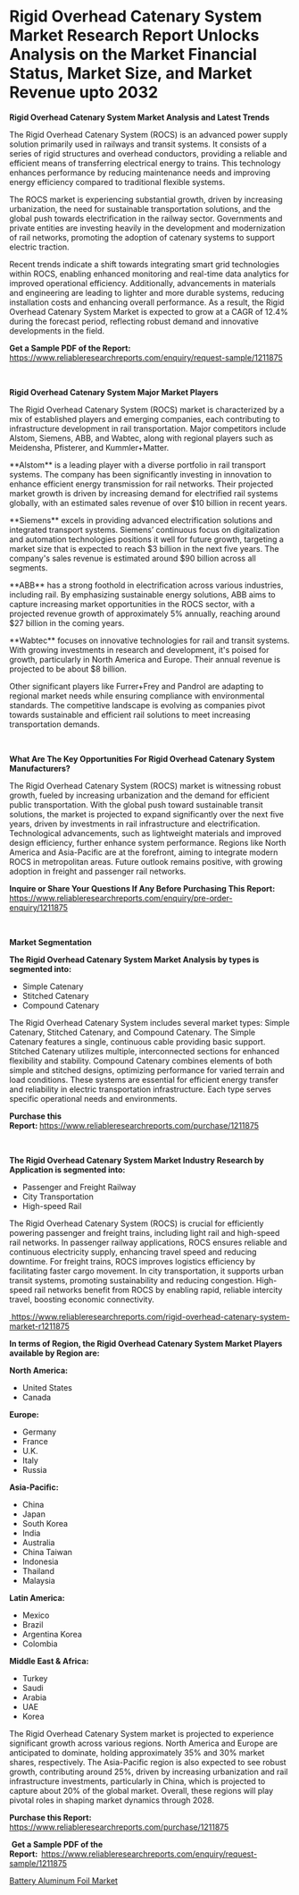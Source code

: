 <p><h1>Rigid Overhead Catenary System Market Research Report Unlocks Analysis on the Market Financial Status, Market Size, and Market Revenue upto 2032</h1></p><p><strong>Rigid Overhead Catenary System Market Analysis and Latest Trends</strong></p>
<p><p>The Rigid Overhead Catenary System (ROCS) is an advanced power supply solution primarily used in railways and transit systems. It consists of a series of rigid structures and overhead conductors, providing a reliable and efficient means of transferring electrical energy to trains. This technology enhances performance by reducing maintenance needs and improving energy efficiency compared to traditional flexible systems.</p><p>The ROCS market is experiencing substantial growth, driven by increasing urbanization, the need for sustainable transportation solutions, and the global push towards electrification in the railway sector. Governments and private entities are investing heavily in the development and modernization of rail networks, promoting the adoption of catenary systems to support electric traction.</p><p>Recent trends indicate a shift towards integrating smart grid technologies within ROCS, enabling enhanced monitoring and real-time data analytics for improved operational efficiency. Additionally, advancements in materials and engineering are leading to lighter and more durable systems, reducing installation costs and enhancing overall performance. As a result, the Rigid Overhead Catenary System Market is expected to grow at a CAGR of 12.4% during the forecast period, reflecting robust demand and innovative developments in the field.</p></p>
<p><strong>Get a Sample PDF of the Report:&nbsp;</strong> <a href="https://www.reliableresearchreports.com/enquiry/request-sample/1211875?utm_campaign=3079&utm_medium=2&utm_source=Github&utm_content=ia&utm_term=24032025&utm_id=rigid-overhead-catenary-system">https://www.reliableresearchreports.com/enquiry/request-sample/1211875</a></p>
<p>&nbsp;</p>
<p><strong>Rigid Overhead Catenary System Major Market Players</strong></p>
<p><p>The Rigid Overhead Catenary System (ROCS) market is characterized by a mix of established players and emerging companies, each contributing to infrastructure development in rail transportation. Major competitors include Alstom, Siemens, ABB, and Wabtec, along with regional players such as Meidensha, Pfisterer, and Kummler+Matter.</p><p>**Alstom** is a leading player with a diverse portfolio in rail transport systems. The company has been significantly investing in innovation to enhance efficient energy transmission for rail networks. Their projected market growth is driven by increasing demand for electrified rail systems globally, with an estimated sales revenue of over $10 billion in recent years.</p><p>**Siemens** excels in providing advanced electrification solutions and integrated transport systems. Siemens’ continuous focus on digitalization and automation technologies positions it well for future growth, targeting a market size that is expected to reach $3 billion in the next five years. The company's sales revenue is estimated around $90 billion across all segments.</p><p>**ABB** has a strong foothold in electrification across various industries, including rail. By emphasizing sustainable energy solutions, ABB aims to capture increasing market opportunities in the ROCS sector, with a projected revenue growth of approximately 5% annually, reaching around $27 billion in the coming years.</p><p>**Wabtec** focuses on innovative technologies for rail and transit systems. With growing investments in research and development, it's poised for growth, particularly in North America and Europe. Their annual revenue is projected to be about $8 billion.</p><p>Other significant players like Furrer+Frey and Pandrol are adapting to regional market needs while ensuring compliance with environmental standards. The competitive landscape is evolving as companies pivot towards sustainable and efficient rail solutions to meet increasing transportation demands.</p></p>
<p>&nbsp;</p>
<p><strong>What Are The Key Opportunities For Rigid Overhead Catenary System Manufacturers?</strong></p>
<p><p>The Rigid Overhead Catenary System (ROCS) market is witnessing robust growth, fueled by increasing urbanization and the demand for efficient public transportation. With the global push toward sustainable transit solutions, the market is projected to expand significantly over the next five years, driven by investments in rail infrastructure and electrification. Technological advancements, such as lightweight materials and improved design efficiency, further enhance system performance. Regions like North America and Asia-Pacific are at the forefront, aiming to integrate modern ROCS in metropolitan areas. Future outlook remains positive, with growing adoption in freight and passenger rail networks.</p></p>
<p><strong>Inquire or Share Your Questions If Any Before Purchasing This Report:</strong> <a href="https://www.reliableresearchreports.com/enquiry/pre-order-enquiry/1211875?utm_campaign=3079&utm_medium=2&utm_source=Github&utm_content=ia&utm_term=24032025&utm_id=rigid-overhead-catenary-system">https://www.reliableresearchreports.com/enquiry/pre-order-enquiry/1211875</a></p>
<p>&nbsp;</p>
<p><strong>Market Segmentation</strong></p>
<p><strong>The Rigid Overhead Catenary System Market Analysis by types is segmented into:</strong></p>
<p><ul><li>Simple Catenary</li><li>Stitched Catenary</li><li>Compound Catenary</li></ul></p>
<p><p>The Rigid Overhead Catenary System includes several market types: Simple Catenary, Stitched Catenary, and Compound Catenary. The Simple Catenary features a single, continuous cable providing basic support. Stitched Catenary utilizes multiple, interconnected sections for enhanced flexibility and stability. Compound Catenary combines elements of both simple and stitched designs, optimizing performance for varied terrain and load conditions. These systems are essential for efficient energy transfer and reliability in electric transportation infrastructure. Each type serves specific operational needs and environments.</p></p>
<p><strong>Purchase this Report:&nbsp;</strong><a href="https://www.reliableresearchreports.com/purchase/1211875?utm_campaign=3079&utm_medium=2&utm_source=Github&utm_content=ia&utm_term=24032025&utm_id=rigid-overhead-catenary-system">https://www.reliableresearchreports.com/purchase/1211875</a></p>
<p>&nbsp;</p>
<p><strong>The Rigid Overhead Catenary System Market Industry Research by Application is segmented into:</strong></p>
<p><ul><li>Passenger and Freight Railway</li><li>City Transportation</li><li>High-speed Rail</li></ul></p>
<p><p>The Rigid Overhead Catenary System (ROCS) is crucial for efficiently powering passenger and freight trains, including light rail and high-speed rail networks. In passenger railway applications, ROCS ensures reliable and continuous electricity supply, enhancing travel speed and reducing downtime. For freight trains, ROCS improves logistics efficiency by facilitating faster cargo movement. In city transportation, it supports urban transit systems, promoting sustainability and reducing congestion. High-speed rail networks benefit from ROCS by enabling rapid, reliable intercity travel, boosting economic connectivity.</p></p>
<p><a href="https://www.reliableresearchreports.com/rigid-overhead-catenary-system-market-r1211875?utm_campaign=3079&utm_medium=2&utm_source=Github&utm_content=ia&utm_term=24032025&utm_id=rigid-overhead-catenary-system">&nbsp;https://www.reliableresearchreports.com/rigid-overhead-catenary-system-market-r1211875</a></p>
<p><strong>In terms of Region, the Rigid Overhead Catenary System Market Players available by Region are:</strong></p>
<p>
    <p> <strong> North America: </strong>
        <ul>
            <li>United States</li>
            <li>Canada</li>
        </ul>
        </p> 
    <p> <strong> Europe: </strong>
        <ul>
            <li>Germany</li>
            <li>France</li>
            <li>U.K.</li>
            <li>Italy</li>
            <li>Russia</li>
        </ul>
        </p> 
    <p> <strong> Asia-Pacific: </strong>
        <ul>
            <li>China</li>
            <li>Japan</li>
            <li>South Korea</li>
            <li>India</li>
            <li>Australia</li>
            <li>China Taiwan</li>
            <li>Indonesia</li>
            <li>Thailand</li>
            <li>Malaysia</li>
        </ul>
        </p> 
    <p> <strong> Latin America: </strong>
        <ul>
            <li>Mexico</li>
            <li>Brazil</li>
            <li>Argentina Korea</li>
            <li>Colombia</li>
        </ul>
        </p> 
    <p> <strong> Middle East & Africa: </strong>
        <ul>
            <li>Turkey</li>
            <li>Saudi</li>
            <li>Arabia</li>
            <li>UAE</li>
            <li>Korea</li>
        </ul>
    </p>
    </p>
<p><p>The Rigid Overhead Catenary System market is projected to experience significant growth across various regions. North America and Europe are anticipated to dominate, holding approximately 35% and 30% market shares, respectively. The Asia-Pacific region is also expected to see robust growth, contributing around 25%, driven by increasing urbanization and rail infrastructure investments, particularly in China, which is projected to capture about 20% of the global market. Overall, these regions will play pivotal roles in shaping market dynamics through 2028.</p></p>
<p><strong>Purchase this Report: </strong><a href="https://www.reliableresearchreports.com/purchase/1211875?utm_campaign=3079&utm_medium=2&utm_source=Github&utm_content=ia&utm_term=24032025&utm_id=rigid-overhead-catenary-system">https://www.reliableresearchreports.com/purchase/1211875</a></p>
<p>&nbsp;<strong>Get a Sample PDF of the Report:&nbsp;&nbsp;</strong><a href="https://www.reliableresearchreports.com/enquiry/request-sample/1211875?utm_campaign=3079&utm_medium=2&utm_source=Github&utm_content=ia&utm_term=24032025&utm_id=rigid-overhead-catenary-system">https://www.reliableresearchreports.com/enquiry/request-sample/1211875</a></p>
<p><strong></strong></p>
<p><p><a href="https://github.com/arocasanzib6/Market-Research-Report-List-1/blob/main/battery-aluminum-foil-market.md?utm_campaign=3079&utm_medium=2&utm_source=Github&utm_content=ia&utm_term=24032025&utm_id=rigid-overhead-catenary-system">Battery Aluminum Foil Market</a></p></p>